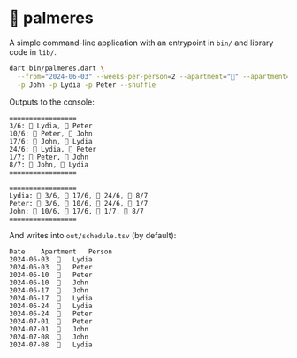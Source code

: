 # 🌴 palmeres

A simple command-line application with an entrypoint in `bin/` and library code
in `lib/`.

```sh
dart bin/palmeres.dart \
  --from="2024-06-03" --weeks-per-person=2 --apartment="🌴" --apartment="🏡" \
  -p John -p Lydia -p Peter --shuffle
```

Outputs to the console:

```
=================
3/6: 🌴 Lydia, 🏡 Peter
10/6: 🌴 Peter, 🏡 John
17/6: 🌴 John, 🏡 Lydia
24/6: 🌴 Lydia, 🏡 Peter
1/7: 🌴 Peter, 🏡 John
8/7: 🌴 John, 🏡 Lydia
=================

=================
Lydia: 🌴 3/6, 🏡 17/6, 🌴 24/6, 🏡 8/7
Peter: 🏡 3/6, 🌴 10/6, 🏡 24/6, 🌴 1/7
John: 🏡 10/6, 🌴 17/6, 🏡 1/7, 🌴 8/7
=================
```

And writes into `out/schedule.tsv` (by default):

```tsv
Date	Apartment	Person
2024-06-03	🌴	Lydia
2024-06-03	🏡	Peter
2024-06-10	🌴	Peter
2024-06-10	🏡	John
2024-06-17	🌴	John
2024-06-17	🏡	Lydia
2024-06-24	🌴	Lydia
2024-06-24	🏡	Peter
2024-07-01	🌴	Peter
2024-07-01	🏡	John
2024-07-08	🌴	John
2024-07-08	🏡	Lydia
```
